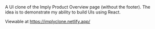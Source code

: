 A UI clone of the Imply Product Overview page (without the footer). The idea is to demonstrate my ability to build UIs using React.

Viewable at https://implyclone.netlify.app/
